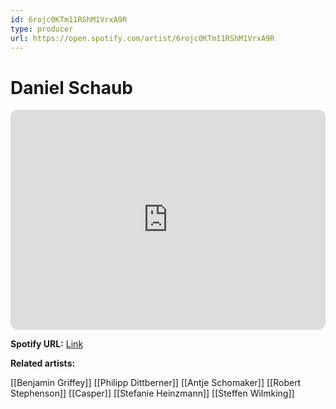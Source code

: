 ```yaml
---
id: 6rojc0KTm11RShM1VrxA9R
type: producer
url: https://open.spotify.com/artist/6rojc0KTm11RShM1VrxA9R
---
```

# Daniel Schaub

<iframe style="border-radius:12px" src="https://open.spotify.com/embed/artist/6rojc0KTm11RShM1VrxA9R" width="100%" height="352" frameBorder="0" allowfullscreen="" allow="autoplay; clipboard-write; encrypted-media; fullscreen; picture-in-picture" loading="lazy"></iframe>

**Spotify URL:** [Link](https://open.spotify.com/artist/6rojc0KTm11RShM1VrxA9R)

**Related artists:**

[[Benjamin Griffey]]
[[Philipp Dittberner]]
[[Antje Schomaker]]
[[Robert Stephenson]]
[[Casper]]
[[Stefanie Heinzmann]]
[[Steffen Wilmking]]
